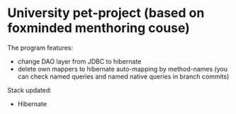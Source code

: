 # University pet-project (based on foxminded menthoring couse)

The program features:
- change DAO layer from JDBC to hibernate
- delete own mappers to hibernate auto-mapping by method-names (you can check named queries and named native queries in branch commits)

Stack updated:
- Hibernate
